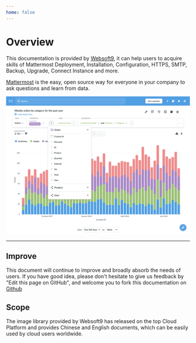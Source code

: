```yaml
---
home: false
---
```


# Overview

This documentation is provided by [Websoft9](https://www.websoft9.com/), it can help users to acquire skills of Mattermost Deployment, Installation, Configuration, HTTPS, SMTP, Backup, Upgrade, Connect Instance and more.

[Mattermost](https://www.metabase.com/) is the easy, open source way for everyone in your company to ask questions and learn from data.

![](https://github.com/metabase/metabase/raw/master/docs/metabase-product-screenshot.png)

---

## Improve

This document will continue to improve and broadly absorb the needs of users. If you have good idea, please don't hesitate to give us feedback by "Edit this page on GitHub", and welcome you to fork this documentation on [Github](https://github.com/Websoft9/ansible-metabase)

## Scope

The image library provided by Websoft9 has released on the top Cloud Platform and provides Chinese and English documents, which can be easily used by cloud users worldwide.